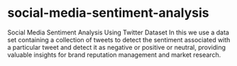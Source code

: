 # social-media-sentiment-analysis
Social Media Sentiment Analysis Using Twitter Dataset 
In this we use a data set containing a collection of tweets to detect the sentiment associated with a particular tweet and detect it as negative or positive or neutral, providing valuable insights for brand reputation management and market research.
